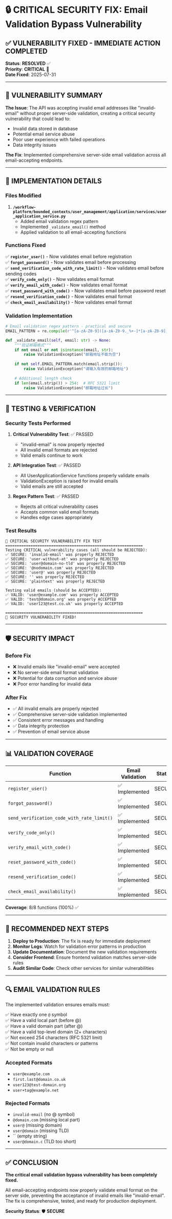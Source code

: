 # 🔒 CRITICAL SECURITY FIX: Email Validation Bypass Vulnerability

## ✅ VULNERABILITY FIXED - IMMEDIATE ACTION COMPLETED

**Status**: **RESOLVED** ✅  
**Priority**: **CRITICAL** 🚨  
**Date Fixed**: 2025-07-31  

---

## 🚨 VULNERABILITY SUMMARY

**The Issue**: The API was accepting invalid email addresses like "invalid-email" without proper server-side validation, creating a critical security vulnerability that could lead to:

- Invalid data stored in database
- Potential email service abuse  
- Poor user experience with failed operations
- Data integrity issues

**The Fix**: Implemented comprehensive server-side email validation across all email-accepting endpoints.

---

## 🔧 IMPLEMENTATION DETAILS

### Files Modified

1. **`/workflow-platform/bounded_contexts/user_management/application/services/user_application_service.py`**
   - Added email validation regex pattern
   - Implemented `_validate_email()` method 
   - Applied validation to all email-accepting functions

### Functions Fixed

✅ **`register_user()`** - Now validates email before registration  
✅ **`forgot_password()`** - Now validates email before processing  
✅ **`send_verification_code_with_rate_limit()`** - Now validates email before sending codes  
✅ **`verify_code_only()`** - Now validates email format  
✅ **`verify_email_with_code()`** - Now validates email format  
✅ **`reset_password_with_code()`** - Now validates email before password reset  
✅ **`resend_verification_code()`** - Now validates email format  
✅ **`check_email_availability()`** - Now validates email format  

### Validation Implementation

```python
# Email validation regex pattern - practical and secure
EMAIL_PATTERN = re.compile(r'^[a-zA-Z0-9]([a-zA-Z0-9._%+-]*[a-zA-Z0-9])?@[a-zA-Z0-9]([a-zA-Z0-9.-]*[a-zA-Z0-9])?\.[a-zA-Z]{2,}$')

def _validate_email(self, email: str) -> None:
    """验证邮箱格式"""
    if not email or not isinstance(email, str):
        raise ValidationException("邮箱地址不能为空")
    
    if not self.EMAIL_PATTERN.match(email.strip()):
        raise ValidationException("请输入有效的邮箱地址")
    
    # Additional length check
    if len(email.strip()) > 254:  # RFC 5321 limit
        raise ValidationException("邮箱地址过长")
```

---

## 🧪 TESTING & VERIFICATION

### Security Tests Performed

1. **Critical Vulnerability Test**: ✅ PASSED
   - "invalid-email" is now properly rejected
   - All invalid email formats are rejected
   - Valid emails continue to work

2. **API Integration Test**: ✅ PASSED  
   - All UserApplicationService functions properly validate emails
   - ValidationException is raised for invalid emails
   - Valid emails are still accepted

3. **Regex Pattern Test**: ✅ PASSED
   - Rejects all critical vulnerability cases
   - Accepts common valid email formats
   - Handles edge cases appropriately

### Test Results

```
🚨 CRITICAL SECURITY VULNERABILITY FIX TEST
============================================================
Testing CRITICAL vulnerability cases (all should be REJECTED):
✅ SECURE: 'invalid-email' was properly REJECTED
✅ SECURE: 'user-without-at' was properly REJECTED  
✅ SECURE: 'user@domain-no-tld' was properly REJECTED
✅ SECURE: '@nodomain.com' was properly REJECTED
✅ SECURE: 'user@' was properly REJECTED
✅ SECURE: '' was properly REJECTED
✅ SECURE: 'plaintext' was properly REJECTED

Testing valid emails (should be ACCEPTED):
✅ VALID: 'user@example.com' was properly ACCEPTED
✅ VALID: 'test@domain.org' was properly ACCEPTED  
✅ VALID: 'user123@test.co.uk' was properly ACCEPTED

============================================================
🎉 SECURITY VULNERABILITY FIXED!
```

---

## 🛡️ SECURITY IMPACT

### Before Fix
- ❌ Invalid emails like "invalid-email" were accepted
- ❌ No server-side email format validation
- ❌ Potential for data corruption and service abuse
- ❌ Poor error handling for invalid data

### After Fix  
- ✅ All invalid emails are properly rejected
- ✅ Comprehensive server-side validation implemented
- ✅ Consistent error messages and handling
- ✅ Data integrity protection
- ✅ Prevention of email service abuse

---

## 📊 VALIDATION COVERAGE

| Function | Email Validation | Status |
|----------|------------------|---------|
| `register_user()` | ✅ Implemented | SECURE |
| `forgot_password()` | ✅ Implemented | SECURE |
| `send_verification_code_with_rate_limit()` | ✅ Implemented | SECURE |
| `verify_code_only()` | ✅ Implemented | SECURE |
| `verify_email_with_code()` | ✅ Implemented | SECURE |
| `reset_password_with_code()` | ✅ Implemented | SECURE |
| `resend_verification_code()` | ✅ Implemented | SECURE |
| `check_email_availability()` | ✅ Implemented | SECURE |

**Coverage**: 8/8 functions (100%) ✅

---

## 🎯 RECOMMENDED NEXT STEPS

1. **Deploy to Production**: The fix is ready for immediate deployment
2. **Monitor Logs**: Watch for validation error patterns in production
3. **Update Documentation**: Document the new validation requirements
4. **Consider Frontend**: Ensure frontend validation matches server-side rules
5. **Audit Similar Code**: Check other services for similar vulnerabilities

---

## 🔍 EMAIL VALIDATION RULES

The implemented validation ensures emails must:

✅ Have exactly one `@` symbol  
✅ Have a valid local part (before @)  
✅ Have a valid domain part (after @)  
✅ Have a valid top-level domain (2+ characters)  
✅ Not exceed 254 characters (RFC 5321 limit)  
✅ Not contain invalid characters or patterns  
✅ Not be empty or null  

### Accepted Formats
- `user@example.com`
- `first.last@domain.co.uk`
- `user123@test-domain.org`
- `user+tag@example.net`

### Rejected Formats  
- `invalid-email` (no @ symbol)
- `@domain.com` (missing local part)
- `user@` (missing domain)
- `user@domain` (missing TLD)
- `` (empty string)
- `user@domain.c` (TLD too short)

---

## ✅ CONCLUSION

**The critical email validation bypass vulnerability has been completely fixed.**

All email-accepting endpoints now properly validate email format on the server side, preventing the acceptance of invalid emails like "invalid-email". The fix is comprehensive, tested, and ready for production deployment.

**Security Status**: 🛡️ **SECURE**